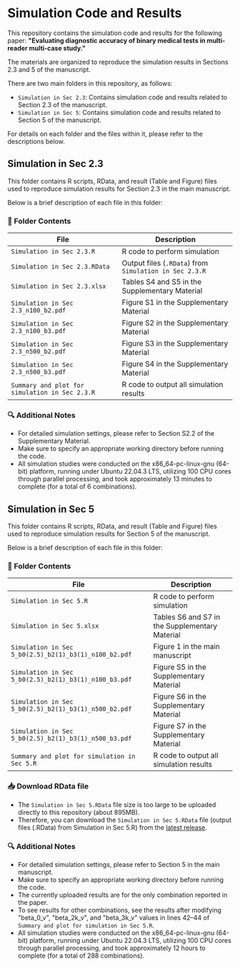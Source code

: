 # Simulation Code and Results

This repository contains the simulation code and results for the following paper:
**"Evaluating diagnostic accuracy of binary medical tests in multi-reader multi-case study."**

The materials are organized to reproduce the simulation results in Sections 2.3 and 5 of the manuscript.

There are two main folders in this repository, as follows:
- `Simulation in Sec 2.3`: Contains simulation code and results related to Section 2.3 of the manuscript.
- `Simulation in Sec 5`: Contains simulation code and results related to Section 5 of the manuscript.

For details on each folder and the files within it, please refer to the descriptions below.



## Simulation in Sec 2.3

This folder contains R scripts, RData, and result (Table and Figure) files used to reproduce simulation results for Section 2.3 in the main manuscript. 

Below is a brief description of each file in this folder:


### 📁 Folder Contents

| File                                           | Description                                            |
|------------------------------------------------|--------------------------------------------------------|
| `Simulation in Sec 2.3.R`                      | R code to perform simulation                           |
| `Simulation in Sec 2.3.RData`                  | Output files (`.RData`) from `Simulation in Sec 2.3.R` |
| `Simulation in Sec 2.3.xlsx`                   | Tables S4 and S5 in the Supplementary Material         |
| `Simulation in Sec 2.3_n100_b2.pdf`            | Figure S1 in the Supplementary Material                |
| `Simulation in Sec 2.3_n100_b3.pdf`            | Figure S2 in the Supplementary Material                |
| `Simulation in Sec 2.3_n500_b2.pdf`            | Figure S3 in the Supplementary Material                |
| `Simulation in Sec 2.3_n500_b3.pdf`            | Figure S4 in the Supplementary Material                |
| `Summary and plot for simulation in Sec 2.3.R` | R code to output all simulation results                |


### 🔍 Additional Notes
- For detailed simulation settings, please refer to Section S2.2 of the Supplementary Material.
- Make sure to specify an appropriate working directory before running the code.
- All simulation studies were conducted on the x86_64-pc-linux-gnu (64-bit) platform, running under Ubuntu 22.04.3 LTS, utilizing 100 CPU cores through parallel processing, and took approximately 13 minutes to complete (for a total of 6 combinations).



## Simulation in Sec 5

This folder contains R scripts, RData, and result (Table and Figure) files used to reproduce simulation results for Section 5 of the manuscript. 

Below is a brief description of each file in this folder:


### 📁 Folder Contents

| File                                                  | Description                                          |
|-------------------------------------------------------|------------------------------------------------------|
| `Simulation in Sec 5.R`                               | R code to perform simulation                         |
| `Simulation in Sec 5.xlsx`                            | Tables S6 and S7 in the Supplementary Material       |
| `Simulation in Sec 5_b0(2.5)_b2(1)_b3(1)_n100_b2.pdf` | Figure 1 in the main manuscript                      |
| `Simulation in Sec 5_b0(2.5)_b2(1)_b3(1)_n100_b3.pdf` | Figure S5 in the Supplementary Material              |
| `Simulation in Sec 5_b0(2.5)_b2(1)_b3(1)_n500_b2.pdf` | Figure S6 in the Supplementary Material              |
| `Simulation in Sec 5_b0(2.5)_b2(1)_b3(1)_n500_b3.pdf` | Figure S7 in the Supplementary Material              |
| `Summary and plot for simulation in Sec 5.R`          | R code to output all simulation results              |

### 📥 Download RData file

- The `Simulation in Sec 5.RData` file size is too large to be uploaded directly to this repository (about 895MB).
- Therefore, you can download the `Simulation in Sec 5.RData` file (output files (.RData) from Simulation in Sec 5.R) from the [latest release](https://github.com/seungjae2525/MRMCbinary_simualtion/releases/latest).

### 🔍 Additional Notes
- For detailed simulation settings, please refer to Section 5 in the main manuscript.
- Make sure to specify an appropriate working directory before running the code.
- The currently uploaded results are for the only combination reported in the paper.
- To see results for other combinations, see the results after modifying "beta_0_v", "beta_2k_v", and "beta_3k_v" values ​​in lines 42–44 of `Summary and plot for simulation in Sec 5.R`.
- All simulation studies were conducted on the x86_64-pc-linux-gnu (64-bit) platform, running under Ubuntu 22.04.3 LTS, utilizing 100 CPU cores through parallel processing, and took approximately 12 hours to complete (for a total of 288 combinations).


